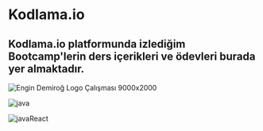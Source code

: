 # Kodlama.io

## Kodlama.io platformunda izlediğim Bootcamp'lerin ders içerikleri ve ödevleri burada yer almaktadır.

![Engin Demiroğ Logo Çalışması 9000x2000](https://github.com/bedirhanbalci/Kodlama.io/assets/61194064/07916259-3c30-4989-8e3c-dc58abc5da2d)

![java](https://github.com/bedirhanbalci/Kodlama.io/assets/61194064/6828977a-8106-4601-9fd1-7e3d0c1f9dcd)

![javaReact](https://github.com/bedirhanbalci/Kodlama.io/assets/61194064/82ca9ee0-7a07-4770-b9f2-938d07fb40ef)
